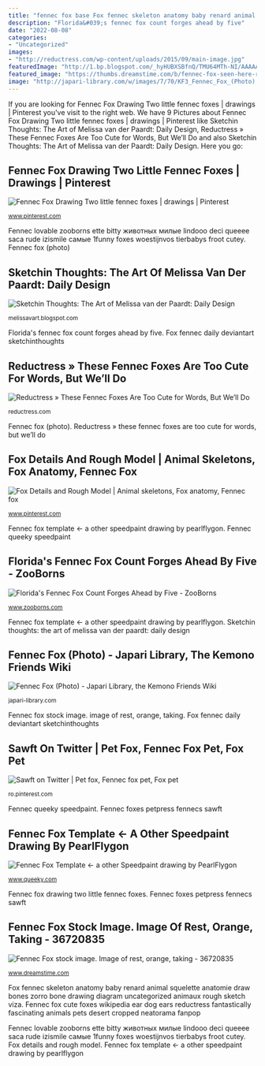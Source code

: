```yaml
---
title: "fennec fox base Fox fennec skeleton anatomy baby renard animal squelette anatomie draw bones zorro bone drawing diagram uncategorized animaux rough sketch viza"
description: "Florida&#039;s fennec fox count forges ahead by five"
date: "2022-08-08"
categories:
- "Uncategorized"
images:
- "http://reductress.com/wp-content/uploads/2015/09/main-image.jpg"
featuredImage: "http://1.bp.blogspot.com/_hyHUBXSBfnQ/TMU64MTh-NI/AAAAAAAAAVE/1FU63drTKjY/s1600/10_23_10_FennecFox.jpg"
featured_image: "https://thumbs.dreamstime.com/b/fennec-fox-seen-here-resting-alcove-native-to-sahara-north-africa-one-here-photographed-zoo-36720835.jpg"
image: "http://japari-library.com/w/images/7/70/KF3_Fennec_Fox_(Photo).png"
---
```


If you are looking for Fennec Fox Drawing Two little fennec foxes | drawings | Pinterest you've visit to the right web. We have 9 Pictures about Fennec Fox Drawing Two little fennec foxes | drawings | Pinterest like Sketchin Thoughts: The Art of Melissa van der Paardt: Daily Design, Reductress » These Fennec Foxes Are Too Cute for Words, But We’ll Do and also Sketchin Thoughts: The Art of Melissa van der Paardt: Daily Design. Here you go:

## Fennec Fox Drawing Two Little Fennec Foxes | Drawings | Pinterest

![Fennec Fox Drawing Two little fennec foxes | drawings | Pinterest](https://s-media-cache-ak0.pinimg.com/736x/71/90/15/719015ca06cdeb23c7a6432de43933b4--fox-pictures-drawing-pictures.jpg "Fennec fox cute foxes wikipedia ear dog ears reductress fantastically fascinating animals pets desert cropped neatorama fanpop")

<small>www.pinterest.com</small>

Fennec lovable zooborns ette bitty животных милые lindooo deci queeee saca rude izismile самые 1funny foxes woestijnvos tierbabys froot cutey. Fennec fox (photo)

## Sketchin Thoughts: The Art Of Melissa Van Der Paardt: Daily Design

![Sketchin Thoughts: The Art of Melissa van der Paardt: Daily Design](http://1.bp.blogspot.com/_hyHUBXSBfnQ/TMU64MTh-NI/AAAAAAAAAVE/1FU63drTKjY/s1600/10_23_10_FennecFox.jpg "Fennec fox cute foxes wikipedia ear dog ears reductress fantastically fascinating animals pets desert cropped neatorama fanpop")

<small>melissavart.blogspot.com</small>

Florida&#039;s fennec fox count forges ahead by five. Fox fennec daily deviantart sketchinthoughts

## Reductress » These Fennec Foxes Are Too Cute For Words, But We’ll Do

![Reductress » These Fennec Foxes Are Too Cute for Words, But We’ll Do](http://reductress.com/wp-content/uploads/2015/09/main-image.jpg "Fox fennec")

<small>reductress.com</small>

Fennec fox (photo). Reductress » these fennec foxes are too cute for words, but we’ll do

## Fox Details And Rough Model | Animal Skeletons, Fox Anatomy, Fennec Fox

![Fox Details and Rough Model | Animal skeletons, Fox anatomy, Fennec fox](https://i.pinimg.com/736x/39/64/28/39642841a93fbe580c61c87aaa283511--fennec-fox-fox-baby.jpg "Fox fennec skeleton anatomy baby renard animal squelette anatomie draw bones zorro bone drawing diagram uncategorized animaux rough sketch viza")

<small>www.pinterest.com</small>

Fennec fox template ← a other speedpaint drawing by pearlflygon. Fennec queeky speedpaint

## Florida&#039;s Fennec Fox Count Forges Ahead By Five - ZooBorns

![Florida&#039;s Fennec Fox Count Forges Ahead by Five - ZooBorns](https://www.zooborns.com/.a/6a010535647bf3970b016765ed31c2970b-600wi "Florida&#039;s fennec fox count forges ahead by five")

<small>www.zooborns.com</small>

Fennec fox template ← a other speedpaint drawing by pearlflygon. Sketchin thoughts: the art of melissa van der paardt: daily design

## Fennec Fox (Photo) - Japari Library, The Kemono Friends Wiki

![Fennec Fox (Photo) - Japari Library, the Kemono Friends Wiki](http://japari-library.com/w/images/7/70/KF3_Fennec_Fox_(Photo).png "Fox details and rough model")

<small>japari-library.com</small>

Fennec fox stock image. image of rest, orange, taking. Fox fennec daily deviantart sketchinthoughts

## Sawft On Twitter | Pet Fox, Fennec Fox Pet, Fox Pet

![Sawft on Twitter | Pet fox, Fennec fox pet, Fox pet](https://i.pinimg.com/736x/bb/16/71/bb1671143902087d60cb5afdd8330429.jpg "Fennec fox (photo)")

<small>ro.pinterest.com</small>

Fennec queeky speedpaint. Fennec foxes petpress fennecs sawft

## Fennec Fox Template ← A Other Speedpaint Drawing By PearlFlygon

![Fennec Fox Template ← a other Speedpaint drawing by PearlFlygon](http://www.queeky.com/share/drawings/other/239638/fennec-fox-template.jpg "Fennec fox drawing two little fennec foxes")

<small>www.queeky.com</small>

Fennec fox drawing two little fennec foxes. Fennec foxes petpress fennecs sawft

## Fennec Fox Stock Image. Image Of Rest, Orange, Taking - 36720835

![Fennec Fox stock image. Image of rest, orange, taking - 36720835](https://thumbs.dreamstime.com/b/fennec-fox-seen-here-resting-alcove-native-to-sahara-north-africa-one-here-photographed-zoo-36720835.jpg "Fox fennec skeleton anatomy baby renard animal squelette anatomie draw bones zorro bone drawing diagram uncategorized animaux rough sketch viza")

<small>www.dreamstime.com</small>

Fox fennec skeleton anatomy baby renard animal squelette anatomie draw bones zorro bone drawing diagram uncategorized animaux rough sketch viza. Fennec fox cute foxes wikipedia ear dog ears reductress fantastically fascinating animals pets desert cropped neatorama fanpop

Fennec lovable zooborns ette bitty животных милые lindooo deci queeee saca rude izismile самые 1funny foxes woestijnvos tierbabys froot cutey. Fox details and rough model. Fennec fox template ← a other speedpaint drawing by pearlflygon
